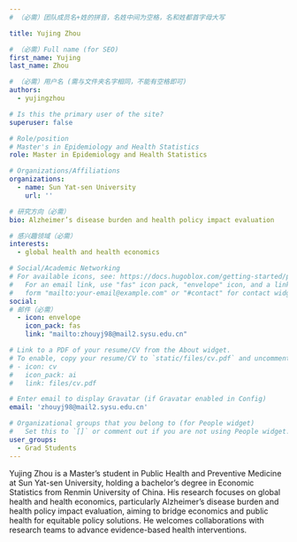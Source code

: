 ```yaml
---
# （必需）团队成员名+姓的拼音，名姓中间为空格，名和姓都首字母大写

title: Yujing Zhou

# （必需）Full name (for SEO)
first_name: Yujing
last_name: Zhou

# （必需）用户名 (需与文件夹名字相同，不能有空格即可)
authors:
  - yujingzhou

# Is this the primary user of the site?
superuser: false

# Role/position
# Master's in Epidemiology and Health Statistics
role: Master in Epidemiology and Health Statistics

# Organizations/Affiliations
organizations:
  - name: Sun Yat-sen University
    url: ''

# 研究方向（必需）
bio: Alzheimer’s disease burden and health policy impact evaluation

# 感兴趣领域（必需）
interests:
  - global health and health economics

# Social/Academic Networking
# For available icons, see: https://docs.hugoblox.com/getting-started/page-builder/#icons
#   For an email link, use "fas" icon pack, "envelope" icon, and a link in the
#   form "mailto:your-email@example.com" or "#contact" for contact widget.
social:
# 邮件（必需）
  - icon: envelope
    icon_pack: fas
    link: "mailto:zhouyj98@mail2.sysu.edu.cn"

# Link to a PDF of your resume/CV from the About widget.
# To enable, copy your resume/CV to `static/files/cv.pdf` and uncomment the lines below.
# - icon: cv
#   icon_pack: ai
#   link: files/cv.pdf

# Enter email to display Gravatar (if Gravatar enabled in Config)
email: 'zhouyj98@mail2.sysu.edu.cn'

# Organizational groups that you belong to (for People widget)
#   Set this to `[]` or comment out if you are not using People widget.
user_groups:
  - Grad Students
---
```


Yujing Zhou is a Master’s student in Public Health and Preventive Medicine at Sun Yat-sen University, holding a bachelor’s degree in Economic Statistics from Renmin University of China. His research focuses on global health and health economics, particularly Alzheimer’s disease burden and health policy impact evaluation, aiming to bridge economics and public health for equitable policy solutions. He welcomes collaborations with research teams to advance evidence-based health interventions.


